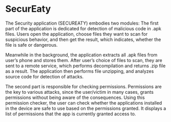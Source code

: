 # SecurEaty

The Security application (SECUREATY) embodies two modules:
The first part of the application is dedicated for detection of malicious code in .apk files. Users open the application, choose files they want to scan for suspicious behavior, and then get the result, which indicates, whether the file is safe or dangerous.

Meanwhile in the background, the application extracts all .apk files from user’s phone and stores them. After user’s choice of files to scan, they are sent to a remote service, which performs decompilation and returns .zip file as a result. The application then performs file unzipping, and analyzes source code for detection of attacks.

The second part is responsible for checking permissions. Permissions are the key to various attacks, since the user/victim in many cases, grants permissions without being aware of the consequences. Using this permission checker, the user can check whether the applications installed in the device are safe to use based on the permissions granted. It displays a list of permissions that the app is currently granted access to.
